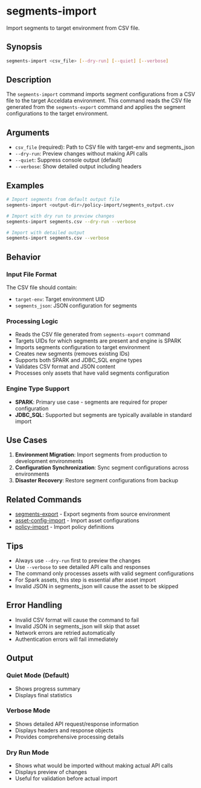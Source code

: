 # segments-import

Import segments to target environment from CSV file.

## Synopsis

```bash
segments-import <csv_file> [--dry-run] [--quiet] [--verbose]
```

## Description

The `segments-import` command imports segment configurations from a CSV file to the target Acceldata environment. This command reads the CSV file generated from the `segments-export` command and applies the segment configurations to the target environment.

## Arguments

- `csv_file` (required): Path to CSV file with target-env and segments_json
- `--dry-run`: Preview changes without making API calls
- `--quiet`: Suppress console output (default)
- `--verbose`: Show detailed output including headers

## Examples

```bash
# Import segments from default output file
segments-import <output-dir>/policy-import/segments_output.csv

# Import with dry run to preview changes
segments-import segments.csv --dry-run --verbose

# Import with detailed output
segments-import segments.csv --verbose
```

## Behavior

### Input File Format
The CSV file should contain:
- `target-env`: Target environment UID
- `segments_json`: JSON configuration for segments

### Processing Logic
- Reads the CSV file generated from `segments-export` command
- Targets UIDs for which segments are present and engine is SPARK
- Imports segments configuration to target environment
- Creates new segments (removes existing IDs)
- Supports both SPARK and JDBC_SQL engine types
- Validates CSV format and JSON content
- Processes only assets that have valid segments configuration

### Engine Type Support
- **SPARK**: Primary use case - segments are required for proper configuration
- **JDBC_SQL**: Supported but segments are typically available in standard import

## Use Cases

1. **Environment Migration**: Import segments from production to development environments
2. **Configuration Synchronization**: Sync segment configurations across environments
3. **Disaster Recovery**: Restore segment configurations from backup

## Related Commands

- [segments-export](segments-export.md) - Export segments from source environment
- [asset-config-import](asset-config-import.md) - Import asset configurations
- [policy-import](policy-import.md) - Import policy definitions

## Tips

- Always use `--dry-run` first to preview the changes
- Use `--verbose` to see detailed API calls and responses
- The command only processes assets with valid segment configurations
- For Spark assets, this step is essential after asset import
- Invalid JSON in segments_json will cause the asset to be skipped

## Error Handling

- Invalid CSV format will cause the command to fail
- Invalid JSON in segments_json will skip that asset
- Network errors are retried automatically
- Authentication errors will fail immediately

## Output

### Quiet Mode (Default)
- Shows progress summary
- Displays final statistics

### Verbose Mode
- Shows detailed API request/response information
- Displays headers and response objects
- Provides comprehensive processing details

### Dry Run Mode
- Shows what would be imported without making actual API calls
- Displays preview of changes
- Useful for validation before actual import 